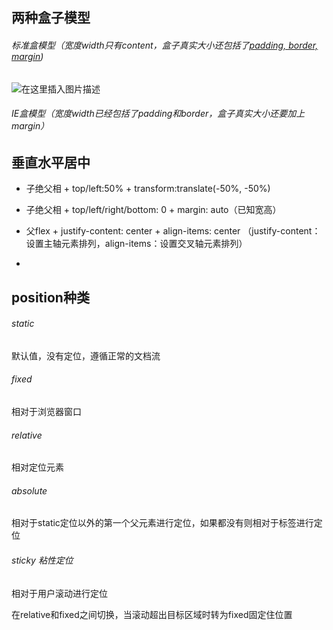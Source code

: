 ## 两种盒子模型

###### 标准盒模型（宽度width只有content，盒子真实大小还包括了<u>padding, border, margin</u>)

![在这里插入图片描述](https://img-blog.csdnimg.cn/20201207204001525.jpg?x-oss-process=image/watermark,type_ZmFuZ3poZW5naGVpdGk,shadow_10,text_aHR0cHM6Ly9ibG9nLmNzZG4ubmV0L3FxXzM1MzcwMDAy,size_16,color_FFFFFF,t_70#pic_center)



###### IE盒模型（宽度width已经包括了padding和border，盒子真实大小还要加上margin）





## 垂直水平居中

- 子绝父相 + top/left:50% + transform:translate(-50%, -50%)
- 子绝父相 + top/left/right/bottom: 0 + margin: auto（已知宽高）

- 父flex + justify-content: center + align-items: center （justify-content：设置主轴元素排列，align-items：设置交叉轴元素排列）
- 





## position种类

###### static

默认值，没有定位，遵循正常的文档流

###### fixed

相对于浏览器窗口

###### relative

相对定位元素

###### absolute

相对于static定位以外的第一个父元素进行定位，如果都没有则相对于<html>标签进行定位

###### sticky 粘性定位

相对于用户滚动进行定位

在relative和fixed之间切换，当滚动超出目标区域时转为fixed固定住位置


